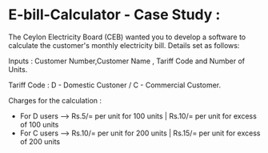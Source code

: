 # E-bill-Calculator - Case Study :


The Ceylon Electricity Board (CEB) wanted you to develop a software to calculate the customer's monthly electricity bill.
Details set as follows:

Inputs : Customer Number,Customer Name , Tariff Code and Number of Units.

Tariff Code : D - Domestic Custoner / C - Commercial Customer.


Charges for the calculation :

* For D users --> Rs.5/= per unit for 100 units   |  Rs.10/= per unit for excess of 100 units
* For C users --> Rs.10/= per unit for 200 units   |  Rs.15/= per unit for excess of 200 units
